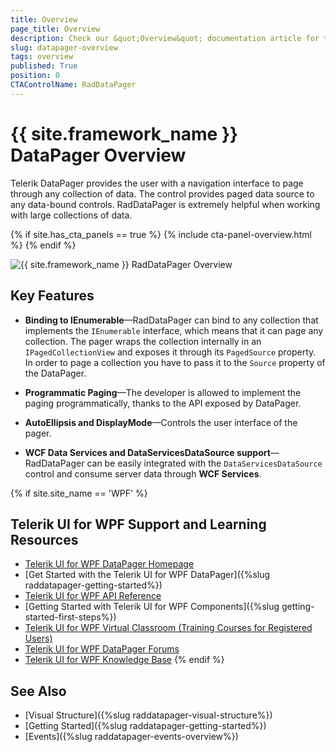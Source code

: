 ```yaml
---
title: Overview
page_title: Overview
description: Check our &quot;Overview&quot; documentation article for the RadDataPager {{ site.framework_name }} control.
slug: datapager-overview
tags: overview
published: True
position: 0
CTAControlName: RadDataPager
---
```


# {{ site.framework_name }} DataPager Overview

Telerik DataPager provides the user with a navigation interface to page through any collection of data. The control provides paged data source to any data-bound controls. RadDataPager is extremely helpful when working with large collections of data.

{% if site.has_cta_panels == true %}
{% include cta-panel-overview.html %}
{% endif %} 

![{{ site.framework_name }} RadDataPager Overview](images/datapager-overview-0.png)

## Key Features

* __Binding to IEnumerable__&mdash;RadDataPager can bind to any collection that implements the `IEnumerable` interface, which means that it can page any collection. The pager wraps the collection internally in an `IPagedCollectionView` and exposes it through its `PagedSource` property. In order to page a collection you have to pass it to the `Source` property of the DataPager. 

* __Programmatic Paging__&mdash;The developer is allowed to implement the paging programmatically, thanks to the API exposed by DataPager.

* __AutoEllipsis and DisplayMode__&mdash;Controls the user interface of the pager. 

* __WCF Data Services and DataServicesDataSource support__&mdash;RadDataPager can be easily integrated with the `DataServicesDataSource` control and consume server data through __WCF Services__.

{% if site.site_name == 'WPF' %}
## Telerik UI for WPF Support and Learning Resources

* [Telerik UI for WPF DataPager Homepage](https://www.telerik.com/products/wpf/datapager.aspx)
* [Get Started with the Telerik UI for WPF DataPager]({%slug raddatapager-getting-started%})
* [Telerik UI for WPF API Reference](https://docs.telerik.com/devtools/wpf/api/)
* [Getting Started with Telerik UI for WPF Components]({%slug getting-started-first-steps%})
* [Telerik UI for WPF Virtual Classroom (Training Courses for Registered Users)](https://learn.telerik.com/learn/course/external/view/elearning/16/telerik-ui-for-wpf) 
* [Telerik UI for WPF DataPager Forums](https://www.telerik.com/forums/wpf)
* [Telerik UI for WPF Knowledge Base](https://docs.telerik.com/devtools/wpf/knowledge-base)
{% endif %}

## See Also  
 * [Visual Structure]({%slug raddatapager-visual-structure%})
 * [Getting Started]({%slug raddatapager-getting-started%})
 * [Events]({%slug raddatapager-events-overview%})
